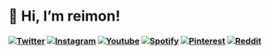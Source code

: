 # 👋 Hi, I’m reimon!

### [![Twitter](https://cdn4.iconfinder.com/data/icons/social-media-icons-the-circle-set/48/twitter_circle-24.png)](https://twitter.com/yonosedondevoy) [![Instagram](https://cdn3.iconfinder.com/data/icons/2018-social-media-logotypes/1000/2018_social_media_popular_app_logo_instagram-24.png)](https://instagram.com/yonosedondevoy) [![Youtube](https://cdn3.iconfinder.com/data/icons/2018-social-media-logotypes/1000/2018_social_media_popular_app_logo_youtube-24.png)](https://www.youtube.com/@yonosedondevoy) [![Spotify](https://cdn0.iconfinder.com/data/icons/social-media-2474/128/spotify_interface_media_social_logo-24.png)](https://open.spotify.com/user/11134995765) [![Pinterest](https://cdn2.iconfinder.com/data/icons/social-media-2285/512/1_Pinterest_colored_svg-24.png)](https://pinterest.com/yonosedondevoy) [![Reddit](https://cdn3.iconfinder.com/data/icons/2018-social-media-logotypes/1000/2018_social_media_popular_app_logo_reddit-24.png)](https://www.reddit.com/user/yonosedondevoy)
